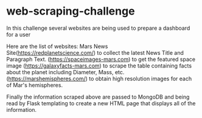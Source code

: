 # web-scraping-challenge

In this challenge several websites are being used to prepare a dashboard for a user 

Here are the list of websites:
Mars News Site(https://redplanetscience.com/) to collect the latest News Title and Paragraph Text.
(https://spaceimages-mars.com) to get the featured space image
(https://galaxyfacts-mars.com) to scrape the table containing facts about the planet including Diameter, Mass, etc.
(https://marshemispheres.com/) to obtain high resolution images for each of Mar's hemispheres.

Finally the information scraped above are passed to MongoDB and being read by Flask templating to create a new HTML page that displays all of the information.